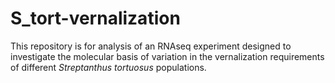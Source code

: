 # S_tort-vernalization

This repository is for analysis of an RNAseq experiment designed to investigate the molecular basis of variation in the vernalization requirements of different _Streptanthus tortuosus_ populations.


